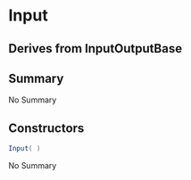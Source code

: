 # Input

## Derives from InputOutputBase

## Summary

No Summary
## Constructors

```c#
Input( ) 
```
No Summary

